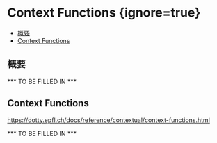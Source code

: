 # Context Functions {ignore=true}

<!-- @import "[TOC]" {cmd="toc" depthFrom=1 depthTo=6 orderedList=false} -->

<!-- code_chunk_output -->

- [概要](#概要)
- [Context Functions](#context-functions-1)

<!-- /code_chunk_output -->

## 概要

*** TO BE FILLED IN ***

## Context Functions

https://dotty.epfl.ch/docs/reference/contextual/context-functions.html

*** TO BE FILLED IN ***


